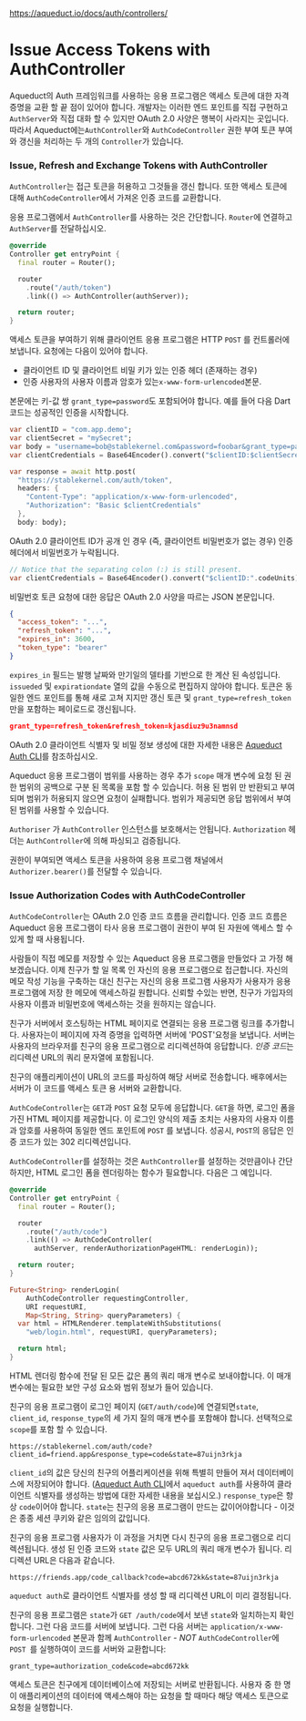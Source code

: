 https://aqueduct.io/docs/auth/controllers/

# Issue Access Tokens with AuthController

Aqueduct의 Auth 프레임워크를 사용하는 응용 프로그램은 액세스 토큰에 대한 자격 증명을 교환 할 끝 점이 있어야 합니다. 개발자는 이러한 엔드 포인트를 직접 구현하고 `AuthServer`와 직접 대화 할 수 있지만 OAuth 2.0 사양은 행복이 사라지는 곳입니다. 따라서 Aqueduct에는`AuthController`와 `AuthCodeController` 권한 부여 토큰 부여와 갱신을 처리하는 두 개의 `Controller`가 있습니다.

### Issue, Refresh and Exchange Tokens with AuthController

`AuthController`는 접근 토큰을 허용하고 그것들을 갱신 합니다. 또한 액세스 토큰에 대해 `AuthCodeController`에서 가져온 인증 코드를 교환합니다.

응용 프로그램에서 `AuthController`를 사용하는 것은 간단합니다. `Router`에 연결하고`AuthServer`를 전달하십시오.

```dart
@override
Controller get entryPoint {
  final router = Router();

  router
    .route("/auth/token")
    .link(() => AuthController(authServer));

  return router;
}
```

액세스 토큰을 부여하기 위해 클라이언트 응용 프로그램은 HTTP `POST` 를 컨트롤러에 보냅니다. 요청에는 다음이 있어야 합니다.

- 클라이언트 ID 및 클라이언트 비밀 키가 있는 인증 헤더 (존재하는 경우)
- 인증 사용자의 사용자 이름과 암호가 있는`x-www-form-urlencoded`본문.

본문에는 키-값 쌍 `grant_type=password`도 포함되어야 합니다. 예를 들어 다음 Dart 코드는 성공적인 인증을 시작합니다.

```dart
var clientID = "com.app.demo";
var clientSecret = "mySecret";
var body = "username=bob@stablekernel.com&password=foobar&grant_type=password";
var clientCredentials = Base64Encoder().convert("$clientID:$clientSecret".codeUnits);

var response = await http.post(
  "https://stablekernel.com/auth/token",
  headers: {
    "Content-Type": "application/x-www-form-urlencoded",
    "Authorization": "Basic $clientCredentials"
  },
  body: body);
```

OAuth 2.0 클라이언트 ID가 공개 인 경우 (즉, 클라이언트 비밀번호가 없는 경우) 인증 헤더에서 비밀번호가 누락됩니다.

```dart
// Notice that the separating colon (:) is still present.
var clientCredentials = Base64Encoder().convert("$clientID:".codeUnits);
```

비밀번호 토큰 요청에 대한 응답은 OAuth 2.0 사양을 따르는 JSON 본문입니다.

```json
{
  "access_token": "...",
  "refresh_token": "...",
  "expires_in": 3600,
  "token_type": "bearer"
}
```

`expires_in` 필드는 발행 날짜와 만기일의 델타를 기반으로 한 계산 된 속성입니다. `issueded` 및 `expirationdate` 열의 값을 수동으로 편집하지 않아야 합니다. 토큰은 동일한 엔드 포인트를 통해 새로 고쳐 지지만 갱신 토큰 및 `grant_type=refresh_token`만을 포함하는 페이로드로 갱신됩니다.

```json
grant_type=refresh_token&refresh_token=kjasdiuz9u3namnsd
```

OAuth 2.0 클라이언트 식별자 및 비밀 정보 생성에 대한 자세한 내용은 [Aqueduct Auth CLI](https://aqueduct.io/docs/auth/cli/)를 참조하십시오.

Aqueduct 응용 프로그램이 범위를 사용하는 경우 추가 `scope` 매개 변수에 요청 된 권한 범위의 공백으로 구분 된 목록을 포함 할 수 있습니다. 허용 된 범위 만 반환되고 부여되며 범위가 허용되지 않으면 요청이 실패합니다. 범위가 제공되면 응답 범위에서 부여 된 범위를 사용할 수 있습니다.

`Authoriser` 가 `AuthController` 인스턴스를 보호해서는 안됩니다. `Authorization` 헤더는 `AuthController`에 의해 파싱되고 검증됩니다.

권한이 부여되면 액세스 토큰을 사용하여 응용 프로그램 채널에서 `Authorizer.bearer()`를 전달할 수 있습니다.

### Issue Authorization Codes with AuthCodeController

`AuthCodeController`는 OAuth 2.0 인증 코드 흐름을 관리합니다. 인증 코드 흐름은 Aqueduct 응용 프로그램이 타사 응용 프로그램이 권한이 부여 된 자원에 액세스 할 수 있게 할 때 사용됩니다.

사람들이 직접 메모를 저장할 수 있는 Aqueduct 응용 프로그램을 만들었다 고 가정 해 보겠습니다. 이제 친구가 할 일 목록 인 자신의 응용 프로그램으로 접근합니다. 자신의 메모 작성 기능을 구축하는 대신 친구는 자신의 응용 프로그램 사용자가 사용자가 응용 프로그램에 저장 한 메모에 액세스하길 원합니다. 신뢰할 수있는 반면, 친구가 가입자의 사용자 이름과 비밀번호에 액세스하는 것을 원하지는 않습니다.

친구가 서버에서 호스팅하는 HTML 페이지로 연결되는 응용 프로그램 링크를 추가합니다. 사용자는이 페이지에 자격 증명을 입력하면 서버에 'POST'요청을 보냅니다. 서버는 사용자의 브라우저를 친구의 응용 프로그램으로 리디렉션하여 응답합니다. *인증 코드*는 리디렉션 URL의 쿼리 문자열에 포함됩니다.

친구의 애플리케이션이 URL의 코드를 파싱하여 해당 서버로 전송합니다. 배후에서는 서버가 이 코드를 액세스 토큰 용 서버와 교환합니다.

`AuthCodeController`는 `GET`과 `POST` 요청 모두에 응답합니다. `GET`을 하면, 로그인 폼을 가진 HTML 페이지를 제공합니다. 이 로그인 양식의 제출 조치는 사용자의 사용자 이름과 암호를 사용하여 동일한 엔드 포인트에 `POST` 를 보냅니다. 성공시, `POST`의 응답은 인증 코드가 있는 302 리디렉션입니다.

`AuthCodeController`를 설정하는 것은 `AuthController`를 설정하는 것만큼이나 간단하지만, HTML 로그인 폼을 렌더링하는 함수가 필요합니다. 다음은 그 예입니다.

```dart
@override
Controller get entryPoint {
  final router = Router();

  router
    .route("/auth/code")
    .link(() => AuthCodeController(
      authServer, renderAuthorizationPageHTML: renderLogin));

  return router;
}

Future<String> renderLogin(
    AuthCodeController requestingController,
    URI requestURI,
    Map<String, String> queryParameters) {
  var html = HTMLRenderer.templateWithSubstitutions(
    "web/login.html", requestURI, queryParameters);

  return html;
}
```

HTML 렌더링 함수에 전달 된 모든 값은 폼의 쿼리 매개 변수로 보내야합니다. 이 매개 변수에는 필요한 보안 구성 요소와 범위 정보가 들어 있습니다.

친구의 응용 프로그램이 로그인 페이지 (`GET/auth/code`)에 연결되면`state`, `client_id`, `response_type`의 세 가지 질의 매개 변수를 포함해야 합니다. 선택적으로 `scope`를 포함 할 수 있습니다.

```
https://stablekernel.com/auth/code?client_id=friend.app&response_type=code&state=87uijn3rkja
```

`client_id`의 값은 당신의 친구의 어플리케이션을 위해 특별히 만들어 져서 데이터베이스에 저장되어야 합니다. ([Aqueduct Auth CLI](https://aqueduct.io/docs/auth/cli/)에서 `aqueduct auth`를 사용하여 클라이언트 식별자를 생성하는 방법에 대한 자세한 내용을 보십시오.) `response_type`은 항상 `code`이어야 합니다. `state`는 친구의 응용 프로그램이 만드는 값이어야합니다 - 이것은 종종 세션 쿠키와 같은 임의의 값입니다.

친구의 응용 프로그램 사용자가 이 과정을 거치면 다시 친구의 응용 프로그램으로 리디렉션됩니다. 생성 된 인증 코드와 `state` 값은 모두 URL의 쿼리 매개 변수가 됩니다. 리디렉션 URL은 다음과 같습니다.

```
https://friends.app/code_callback?code=abcd672kk&state=87uijn3rkja
```

`aqueduct auth`로 클라이언트 식별자를 생성 할 때 리디렉션 URL이 미리 결정됩니다.

친구의 응용 프로그램은 `state`가 `GET /auth/code`에서 보낸 `state`와 일치하는지 확인합니다. 그런 다음 코드를 서버에 보냅니다. 그런 다음 서버는 `application/x-www-form-urlencoded`  본문과 함께 `AuthController` - *NOT* `AuthCodeController`에 `POST `를 실행하여이 코드를 서버와 교환합니다:

```
grant_type=authorization_code&code=abcd672kk
```

액세스 토큰은 친구에게 데이터베이스에 저장되는 서버로 반환됩니다. 사용자 중 한 명이 애플리케이션의 데이터에 액세스해야 하는 요청을 할 때마다 해당 액세스 토큰으로 요청을 실행합니다.